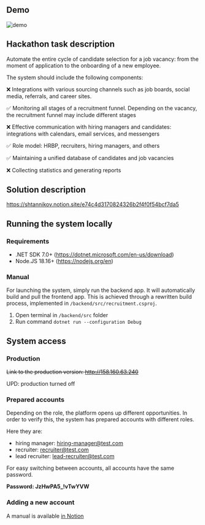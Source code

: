 ## Demo

![demo](https://github.com/shtannikov/recruitment/assets/31800676/72b6db7a-8140-4e1c-b8a7-86b6ff1a7adf)


## Hackathon task description

Automate the entire cycle of candidate selection for a job vacancy: from the moment of application to the onboarding of a new employee.

The system should include the following components:

❌ Integrations with various sourcing channels such as job boards, social media, referrals, and career sites.

✅ Monitoring all stages of a recruitment funnel. Depending on the vacancy, the recruitment funnel may include different stages

❌ Effective communication with hiring managers and candidates: integrations with calendars, email services, and messengers

✅ Role model: HRBP, recruiters, hiring managers, and others

✅ Maintaining a unified database of candidates and job vacancies

❌ Collecting statistics and generating reports

## Solution description

https://shtannikov.notion.site/e74c4d3170824326b2f4f0f54bcf7da5

## Running the system locally

### Requirements

- .NET SDK 7.0+ (https://dotnet.microsoft.com/en-us/download)
- Node.JS 18.16+ (https://nodejs.org/en)

### Manual

For launching the system, simply run the backend app. It will automatically build and pull the frontend app. This is achieved through a rewritten build process, implemented in `/backend/src/recruitment.csproj`.

1. Open terminal in `/backend/src` folder
2. Run command `dotnet run --configuration Debug`

## System access

### Production

~~Link to the production version: http://158.160.63.240~~ 

UPD: production turned off

### Prepared accounts

Depending on the role, the platform opens up different opportunities. In order to verify this, the system has prepared accounts with different roles.

Here they are:

- hiring manager: hiring-manager@test.com
- recruiter: recruiter@test.com
- lead recruiter: lead-recruiter@test.com

For easy switching between accounts, all accounts have the same password.

<b>Password: JzHwPA5_!vTwYVW</b>

### Adding a new account

A manual is available [in Notion](https://shtannikov.notion.site/ee324577c73743f08ba09695f5526589)
